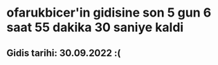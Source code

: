 # ofarukbicer'in gidisine son 5 gun 6 saat 55 dakika 30 saniye kaldi

## Gidis tarihi: 30.09.2022 :(
